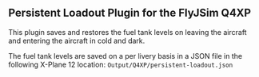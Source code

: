 ## Persistent Loadout Plugin for the FlyJSim Q4XP
This plugin saves and restores the fuel tank levels on leaving the aircraft and entering the aircraft in cold and dark.

The fuel tank levels are saved on a per livery basis in a JSON file in the following X-Plane 12 location: `Output/Q4XP/persistent-loadout.json`
